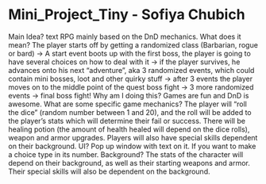 # Mini_Project_Tiny - Sofiya Chubich
Main Idea? text RPG mainly based on the DnD mechanics.
What does it mean? The player starts off by getting a randomized class (Barbarian, rogue or bard) -> A start event boots up with the first boss, the player is going to have several choices on how to deal with it ->  if the player survives, he advances onto his next “adventure”, aka 3 randomized events, which could contain mini bosses, loot and other quirky stuff -> after 3 events the player moves on to the middle point of the quest boss fight -> 3 more randomized events -> final boss fight!
Why am I doing this? Games are fun and DnD is awesome.
What are some specific game mechanics? The player will “roll the dice” (random number between 1 and 20), and the roll will be added to the player’s stats which will determine their fail or success. There will be healing potion (the amount of health healed will depend on the dice rolls), weapon and armor upgrades. Players will also have special skills dependent on their background.
UI? Pop up window with text on it. If you want to make a choice type in its number.
Background? The stats of the character will depend on their background, as well as their starting weapons and armor. Their special skills will also be dependent on the background.


